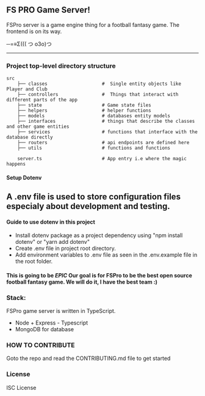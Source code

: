## FS PRO Game Server!

FSPro server is a game engine thing for a football fantasy game.
The frontend is on its way.

─=≡Σ((( つ o3o)つ

---

### Project top-level directory structure

```
src
    ├── classes                    #  Single entity objects like Player and Club
    ├── controllers                #  Things that interact with different parts of the app
    ├── state                      # Game state files
    ├── helpers                    # helper functions
    ├── models                     # databases entity models
    ├── interfaces                 # things that describe the classes and other game entities
    ├── services                   # functions that interface with the database directly
    ├── routers                    # api endpoints are defined here
    ├── utils                      # functions and functions

    server.ts                      # App entry i.e where the magic happens

```

#### Setup Dotenv

## A .env file is used to store configuration files especialy about development and testing.

#### Guide to use dotenv in this project

- Install dotenv package as a project dependency using "npm install dotenv" or "yarn add dotenv"
- Create .env file in project root directory.
- Add environment variables to .env file as seen in the .env.example file in the root folder.

<!-- ##### Test Driven
Tests are written with mocha, chai-http and chai. -->

#### This is going to be _EPIC_ Our goal is for FSPro to be the best open source football fantasy game. We will do it, I have the best team :)

### Stack:

FSPro game server is written in TypeScript.

- Node + Express - Typescript
- MongoDB for database

### HOW TO CONTRIBUTE

Goto the repo and read the CONTRIBUTING.md file to get started

### License

ISC License
